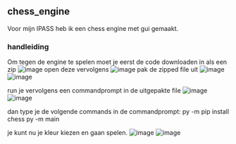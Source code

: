 ## chess_engine
Voor mijn IPASS heb ik een chess engine met gui gemaakt.

### handleiding

Om tegen de engine te spelen moet je eerst de code downloaden in als een zip
![image](https://user-images.githubusercontent.com/74954455/123170016-4db8fe00-d47a-11eb-9683-2c32c8f82710.png)
open deze vervolgens
![image](https://user-images.githubusercontent.com/74954455/123170106-6a553600-d47a-11eb-9cd1-4bf4b23cf86c.png)
pak de zipped file uit
![image](https://user-images.githubusercontent.com/74954455/123170212-89ec5e80-d47a-11eb-9eda-063d46a24789.png)
![image](https://user-images.githubusercontent.com/74954455/123170439-d0da5400-d47a-11eb-85db-bc3acc55bd90.png)

run je vervolgens een commandprompt in de uitgepakte file
![image](https://user-images.githubusercontent.com/74954455/123170493-dd5eac80-d47a-11eb-88fe-72f7a25f4cea.png)
![image](https://user-images.githubusercontent.com/74954455/123170507-e2236080-d47a-11eb-9658-5f4b5bb6fbaf.png)


dan type je de volgende commands in de commandprompt:
py -m pip install chess
py -m main

je kunt nu je kleur kiezen en gaan spelen.
![image](https://user-images.githubusercontent.com/74954455/123171027-89a09300-d47b-11eb-82f9-b2cc73e7be1c.png)
![image](https://user-images.githubusercontent.com/74954455/123171045-902f0a80-d47b-11eb-9cba-b5ba2554d335.png)
